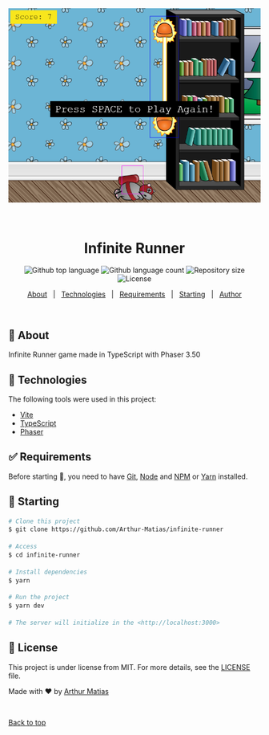 <div align="center" id="top"> 
  <img src="./assets/InfiniteRunner.png" alt="Infinite Runner" />

  &#xa0;

  <!-- <a href="https://infiniterunner.netlify.app">Demo</a> -->
</div>

<h1 align="center">Infinite Runner</h1>

<p align="center">
  <img alt="Github top language" src="https://img.shields.io/github/languages/top/Arthur-Matias/infinite-runner?color=56BEB8">

  <img alt="Github language count" src="https://img.shields.io/github/languages/count/Arthur-Matias/infinite-runner?color=56BEB8">

  <img alt="Repository size" src="https://img.shields.io/github/repo-size/Arthur-Matias/infinite-runner?color=56BEB8">

  <img alt="License" src="https://img.shields.io/github/license/Arthur-Matias/infinite-runner?color=56BEB8">

  <!-- <img alt="Github issues" src="https://img.shields.io/github/issues/Arthur-Matias/infinite-runner?color=56BEB8" /> -->

  <!-- <img alt="Github forks" src="https://img.shields.io/github/forks/Arthur-Matias/infinite-runner?color=56BEB8" /> -->

  <!-- <img alt="Github stars" src="https://img.shields.io/github/stars/Arthur-Matias/infinite-runner?color=56BEB8" /> -->
</p>

<!-- Status -->

<!-- <h4 align="center"> 
	🚧  Infinite Runner 🚀 Under construction...  🚧
</h4> 

<hr> -->

<p align="center">
  <a href="#dart-about">About</a> &#xa0; | &#xa0; 
  <a href="#rocket-technologies">Technologies</a> &#xa0; | &#xa0;
  <a href="#white_check_mark-requirements">Requirements</a> &#xa0; | &#xa0;
  <a href="#checkered_flag-starting">Starting</a> &#xa0; | &#xa0;
  <a href="https://github.com/Arthur-Matias" target="_blank">Author</a>
</p>

<br>

## :dart: About ##

Infinite Runner game made in TypeScript with Phaser 3.50

## :rocket: Technologies ##

The following tools were used in this project:

- [Vite](https://vitejs.dev/)
- [TypeScript](https://www.typescriptlang.org/)
- [Phaser](https://phaser.io/)

## :white_check_mark: Requirements ##

Before starting :checkered_flag:, you need to have [Git](https://git-scm.com), [Node](https://nodejs.org/en/) and [NPM](https://www.npmjs.com/) or [Yarn](https://yarnpkg.com/) installed.

## :checkered_flag: Starting ##

```bash
# Clone this project
$ git clone https://github.com/Arthur-Matias/infinite-runner

# Access
$ cd infinite-runner

# Install dependencies
$ yarn

# Run the project
$ yarn dev

# The server will initialize in the <http://localhost:3000>
```

## :memo: License ##

This project is under license from MIT. For more details, see the [LICENSE](LICENSE.md) file.


Made with :heart: by <a href="https://github.com/Arthur-Matias" target="_blank">Arthur Matias</a>

&#xa0;

<a href="#top">Back to top</a>
